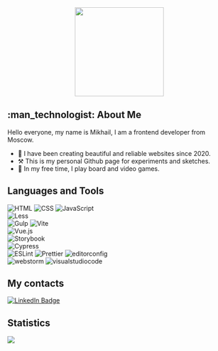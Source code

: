 <div id="header" align="center">
  <img src="https://media.giphy.com/media/7NoNw4pMNTvgc/giphy.gif" width="200"/>
</div>

<h2>:man_technologist: About Me</h2>

Hello everyone, my name is Mikhail, I am a frontend developer from Moscow.
- :date: I have been creating beautiful and reliable websites since 2020.
- :hammer_and_pick: This is my personal Github page for experiments and sketches.
- :game_die: In my free time, I play board and video games.

<div id="badges">
  <h2>Languages and Tools</h2>
  <div>
    <img src="https://img.shields.io/badge/-html5-090909?style=for-the-badge&logo=html5&logoColor=E34F26" alt="HTML"/>
    <img src="https://img.shields.io/badge/-css3-090909?style=for-the-badge&logo=css3&logoColor=1572B6" alt="CSS"/>
    <img src="https://img.shields.io/badge/-JavaScript-090909?style=for-the-badge&logo=JavaScript&logoColor=E9D54D" alt="JavaScript"/>
  </div>
  <div>
    <img src="https://img.shields.io/badge/-less-090909?style=for-the-badge&logo=less&logoColor=white" alt="Less"/>
  </div>
  <div>
    <img src="https://img.shields.io/badge/-gulp-090909?style=for-the-badge&logo=gulp&logoColor=CF4647" alt="Gulp"/>
        <img src="https://img.shields.io/badge/-Vite-090909?style=for-the-badge&logo=vite&logoColor=23646C" alt="Vite"/>
  </div>
  <div>
    <img src="https://img.shields.io/badge/-Vue-090909?style=for-the-badge&logo=vue.js&logoColor=41B883" alt="Vue.js"/>
  </div>
  <div>
     <img src="https://img.shields.io/badge/-Storybook-090909?style=for-the-badge&logo=Storybook&logoColor=FF4785" alt="Storybook"/>
  </div>
  <div>
     <img src="https://img.shields.io/badge/-Cypress-090909?style=for-the-badge&logo=Cypress&logoColor=41B883" alt="Cypress"/>
  </div>
  <div>
    <img src="https://img.shields.io/badge/-Eslint-090909?style=for-the-badge&logo=Eslint&logoColor=4B32C3" alt="ESLint"/>
    <img src="https://img.shields.io/badge/-Prettier-090909?style=for-the-badge&logo=Prettier&logoColor=F7B93E" alt="Prettier"/>
    <img src="https://img.shields.io/badge/-editorconfig-090909?style=for-the-badge&logo=editorconfig&logoColor=FEFEFE" alt="editorconfig"/>
  </div>
  <div>
    <img src="https://img.shields.io/badge/-webstorm-090909?style=for-the-badge&logo=webstorm&logoColor=ffffff" alt="webstorm"/>
    <img src="https://img.shields.io/badge/-vsc-090909?style=for-the-badge&logo=visualstudiocode&logoColor=007ACC" alt="visualstudiocode"/>
  </div>
</div>

<div id="Contacts">
  <h2>My contacts</h2>
  <a href="https://t.me/qimijoy"><img src="https://img.shields.io/badge/-Telegram-090909?style=for-the-badge&logo=telegram&logoColor=27A0D9" alt="LinkedIn Badge"/></a>
</div>

<div id="Statistics">
  <h2>Statistics</h2>
  <picture>
    <source srcset="https://github-readme-stats.vercel.app/api/top-langs?username=qimijoy&show_icons=true&theme=dark" media="(prefers-color-scheme: dark)" />
    <img src="https://github-readme-stats.vercel.app/api/top-langs?username=qimijoy&show_icons=true" />
  </picture>
</div>
